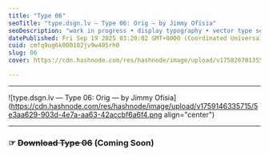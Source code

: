 ```yaml
---
title: "Type 06"
seoTitle: "type.dsgn.lv — Type 06: Orig — by Jimmy Ofisia"
seoDescription: "work in progress • display typography • vector type set • freely downloadable materials • creative commons licensed • by Jimmy Ofisia"
datePublished: Fri Sep 19 2025 03:20:02 GMT+0000 (Coordinated Universal Time)
cuid: cmfq9ug6k000102jv9w485rh0
slug: 06
cover: https://cdn.hashnode.com/res/hashnode/image/upload/v1758267813553/0c5251f8-49f8-40ff-9950-0d6507b77e63.png

---
```


---

![type.dsgn.lv — Type 06: Orig — by Jimmy Ofisia](https://cdn.hashnode.com/res/hashnode/image/upload/v1759146335715/5e3aa629-903d-4e7a-aa63-42accbf6a6f4.png align="center")

---

### **☞** **<s>Download Type 06</s> (Coming Soon)**